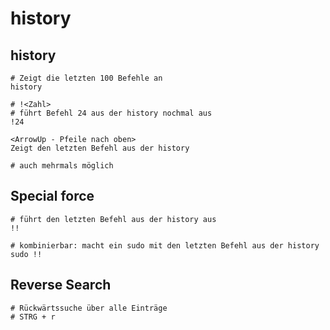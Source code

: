 # history 

## history

```
# Zeigt die letzten 100 Befehle an
history
```

```
# !<Zahl>
# führt Befehl 24 aus der history nochmal aus
!24
```

```
<ArrowUp - Pfeile nach oben>
Zeigt den letzten Befehl aus der history

# auch mehrmals möglich
```

## Special force

```
# führt den letzten Befehl aus der history aus 
!! 

# kombinierbar: macht ein sudo mit den letzten Befehl aus der history 
sudo !! 
```

## Reverse Search 

```
# Rückwärtssuche über alle Einträge 
# STRG + r
```


